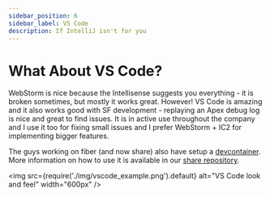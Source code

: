 ```yaml
---
sidebar_position: 6
sidebar_label: VS Code
description: If IntelliJ isn't for you
---
```


# What About VS Code?

WebStorm is nice because the Intellisense suggests you everything - it is broken sometimes, but mostly it works great. However! VS Code is amazing and it also works good with SF development - replaying an Apex debug log is nice and great to find issues. It is in active use throughout the company and I use it too for fixing small issues and I prefer WebStorm + IC2 for implementing bigger features.

The guys working on fiber (and now share) also have setup a [devcontainer](https://code.visualstudio.com/docs/devcontainers/containers). More information on how to use it is available in our [share repository](https://github.com/Up2Go/shaRe-SF).

<img 
  src={require('./img/vscode_example.png').default}
  alt="VS Code look and feel"
  width="600px"
/>